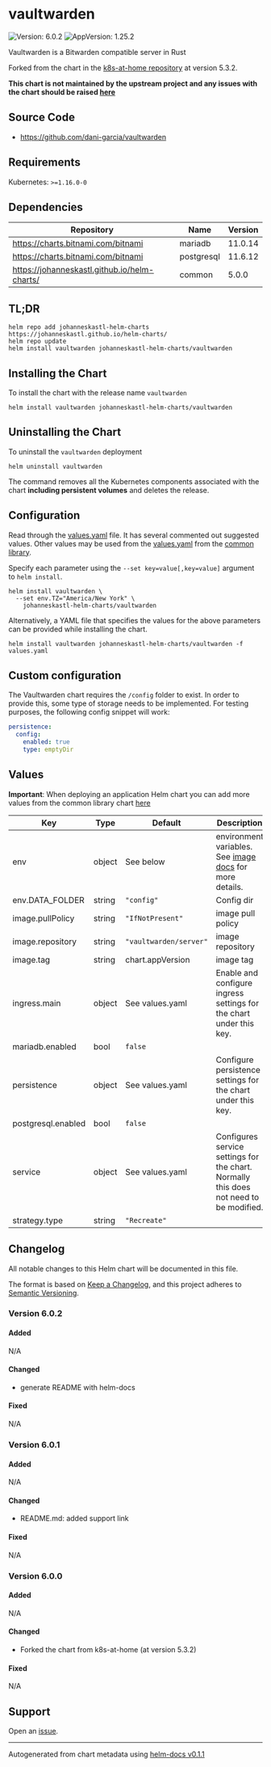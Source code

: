 # vaultwarden

![Version: 6.0.2](https://img.shields.io/badge/Version-6.0.2-informational?style=flat-square) ![AppVersion: 1.25.2](https://img.shields.io/badge/AppVersion-1.25.2-informational?style=flat-square)

Vaultwarden is a Bitwarden compatible server in Rust

Forked from the chart in the [k8s-at-home repository](https://github.com/k8s-at-home/charts) at version 5.3.2.

**This chart is not maintained by the upstream project and any issues with the chart should be raised [here](https://github.com/johanneskastl/helm-charts/issues/)**

## Source Code

* <https://github.com/dani-garcia/vaultwarden>

## Requirements

Kubernetes: `>=1.16.0-0`

## Dependencies

| Repository | Name | Version |
|------------|------|---------|
| https://charts.bitnami.com/bitnami | mariadb | 11.0.14 |
| https://charts.bitnami.com/bitnami | postgresql | 11.6.12 |
| https://johanneskastl.github.io/helm-charts/ | common | 5.0.0 |

## TL;DR

```console
helm repo add johanneskastl-helm-charts https://johanneskastl.github.io/helm-charts/
helm repo update
helm install vaultwarden johanneskastl-helm-charts/vaultwarden
```

## Installing the Chart

To install the chart with the release name `vaultwarden`

```console
helm install vaultwarden johanneskastl-helm-charts/vaultwarden
```

## Uninstalling the Chart

To uninstall the `vaultwarden` deployment

```console
helm uninstall vaultwarden
```

The command removes all the Kubernetes components associated with the chart **including persistent volumes** and deletes the release.

## Configuration

Read through the [values.yaml](./values.yaml) file. It has several commented out suggested values.
Other values may be used from the [values.yaml](https://github.com/johanneskastl/helm-charts/tree/main/charts/common/values.yaml) from the [common library](https://github.com/johanneskastl/helm-charts/tree/main/charts/common).

Specify each parameter using the `--set key=value[,key=value]` argument to `helm install`.

```console
helm install vaultwarden \
  --set env.TZ="America/New York" \
    johanneskastl-helm-charts/vaultwarden
```

Alternatively, a YAML file that specifies the values for the above parameters can be provided while installing the chart.

```console
helm install vaultwarden johanneskastl-helm-charts/vaultwarden -f values.yaml
```

## Custom configuration

The Vaultwarden chart requires the `/config` folder to exist. In order to provide this, some type of storage needs to be implemented.
For testing purposes, the following config snippet will work:

````yaml
persistence:
  config:
    enabled: true
    type: emptyDir
````

## Values

**Important**: When deploying an application Helm chart you can add more values from the common library chart [here](https://github.com/johanneskastl/helm-charts/tree/main/charts/common)

| Key | Type | Default | Description |
|-----|------|---------|-------------|
| env | object | See below | environment variables. See [image docs](https://github.com/dani-garcia/vaultwarden/blob/main/.env.template) for more details. |
| env.DATA_FOLDER | string | `"config"` | Config dir |
| image.pullPolicy | string | `"IfNotPresent"` | image pull policy |
| image.repository | string | `"vaultwarden/server"` | image repository |
| image.tag | string | chart.appVersion | image tag |
| ingress.main | object | See values.yaml | Enable and configure ingress settings for the chart under this key. |
| mariadb.enabled | bool | `false` |  |
| persistence | object | See values.yaml | Configure persistence settings for the chart under this key. |
| postgresql.enabled | bool | `false` |  |
| service | object | See values.yaml | Configures service settings for the chart. Normally this does not need to be modified. |
| strategy.type | string | `"Recreate"` |  |

## Changelog

All notable changes to this Helm chart will be documented in this file.

The format is based on [Keep a Changelog](https://keepachangelog.com/en/1.0.0/),
and this project adheres to [Semantic Versioning](https://semver.org/spec/v2.0.0.html).

### Version 6.0.2

#### Added

N/A

#### Changed

* generate README with helm-docs

#### Fixed

N/A

### Version 6.0.1

#### Added

N/A

#### Changed

* README.md: added support link

#### Fixed

N/A

### Version 6.0.0

#### Added

N/A

#### Changed

* Forked the chart from k8s-at-home (at version 5.3.2)

#### Fixed

N/A

## Support

Open an [issue](https://github.com/johanneskastl/helm-charts/issues/).

----------------------------------------------
Autogenerated from chart metadata using [helm-docs v0.1.1](https://github.com/k8s-at-home/helm-docs/releases/v0.1.1)
